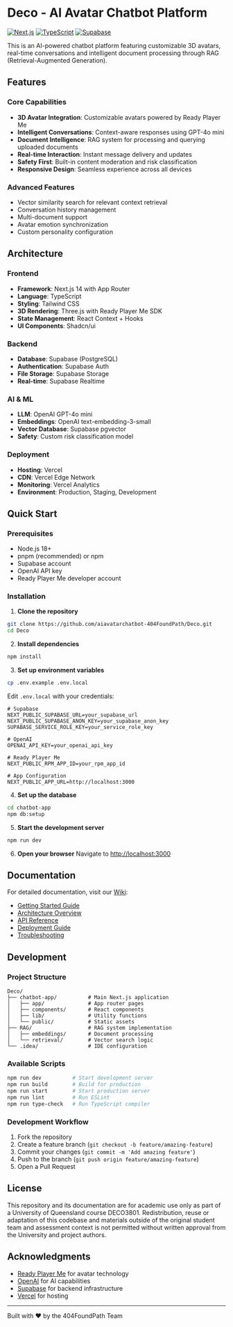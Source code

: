 # Deco - AI Avatar Chatbot Platform

[![Next.js](https://img.shields.io/badge/Next.js-14-black)](https://nextjs.org/)
[![TypeScript](https://img.shields.io/badge/TypeScript-5.0-blue)](https://www.typescriptlang.org/)
[![Supabase](https://img.shields.io/badge/Supabase-Backend-green)](https://supabase.com/)

This is an AI-powered chatbot platform featuring customizable 3D avatars, real-time conversations and intelligent document processing through RAG (Retrieval-Augmented Generation).

## Features

### Core Capabilities
- **3D Avatar Integration**: Customizable avatars powered by Ready Player Me
- **Intelligent Conversations**: Context-aware responses using GPT-4o mini
- **Document Intelligence**: RAG system for processing and querying uploaded documents
- **Real-time Interaction**: Instant message delivery and updates
- **Safety First**: Built-in content moderation and risk classification
- **Responsive Design**: Seamless experience across all devices

### Advanced Features
- Vector similarity search for relevant context retrieval
- Conversation history management
- Multi-document support
- Avatar emotion synchronization
- Custom personality configuration

## Architecture

### Frontend
- **Framework**: Next.js 14 with App Router
- **Language**: TypeScript
- **Styling**: Tailwind CSS
- **3D Rendering**: Three.js with Ready Player Me SDK
- **State Management**: React Context + Hooks
- **UI Components**: Shadcn/ui

### Backend
- **Database**: Supabase (PostgreSQL)
- **Authentication**: Supabase Auth
- **File Storage**: Supabase Storage
- **Real-time**: Supabase Realtime

### AI & ML
- **LLM**: OpenAI GPT-4o mini
- **Embeddings**: OpenAI text-embedding-3-small
- **Vector Database**: Supabase pgvector
- **Safety**: Custom risk classification model

### Deployment
- **Hosting**: Vercel
- **CDN**: Vercel Edge Network
- **Monitoring**: Vercel Analytics
- **Environment**: Production, Staging, Development

## Quick Start

### Prerequisites
- Node.js 18+
- pnpm (recommended) or npm
- Supabase account
- OpenAI API key
- Ready Player Me developer account

### Installation

1. **Clone the repository**
```bash
git clone https://github.com/aiavatarchatbot-404FoundPath/Deco.git
cd Deco
```

2. **Install dependencies**
```bash
npm install
```

3. **Set up environment variables**
```bash
cp .env.example .env.local
```

Edit `.env.local` with your credentials:

```env
# Supabase
NEXT_PUBLIC_SUPABASE_URL=your_supabase_url
NEXT_PUBLIC_SUPABASE_ANON_KEY=your_supabase_anon_key
SUPABASE_SERVICE_ROLE_KEY=your_service_role_key

# OpenAI
OPENAI_API_KEY=your_openai_api_key

# Ready Player Me
NEXT_PUBLIC_RPM_APP_ID=your_rpm_app_id

# App Configuration
NEXT_PUBLIC_APP_URL=http://localhost:3000
```

4. **Set up the database**
```bash
cd chatbot-app
npm db:setup
```

5. **Start the development server**
```bash
npm run dev
```

6. **Open your browser**
Navigate to [http://localhost:3000](http://localhost:3000)

## Documentation

For detailed documentation, visit our [Wiki](https://github.com/aiavatarchatbot-404FoundPath/Deco/wiki):

- [Getting Started Guide](https://github.com/aiavatarchatbot-404FoundPath/Deco/wiki/Getting-Started)
- [Architecture Overview](https://github.com/aiavatarchatbot-404FoundPath/Deco/wiki/Architecture)
- [API Reference](https://github.com/aiavatarchatbot-404FoundPath/Deco/wiki/API-Reference)
- [Deployment Guide](https://github.com/aiavatarchatbot-404FoundPath/Deco/wiki/Deployment)
- [Troubleshooting](https://github.com/aiavatarchatbot-404FoundPath/Deco/wiki/Troubleshooting)

## Development

### Project Structure
```
Deco/
├── chatbot-app/          # Main Next.js application
│   ├── app/              # App router pages
│   ├── components/       # React components
│   ├── lib/              # Utility functions
│   └── public/           # Static assets
├── RAG/                  # RAG system implementation
│   ├── embeddings/       # Document processing
│   └── retrieval/        # Vector search logic
└── .idea/                # IDE configuration
```

### Available Scripts
```bash
npm run dev          # Start development server
npm run build        # Build for production
npm run start        # Start production server
npm run lint         # Run ESLint
npm run type-check   # Run TypeScript compiler
```

### Development Workflow
1. Fork the repository
2. Create a feature branch (`git checkout -b feature/amazing-feature`)
3. Commit your changes (`git commit -m 'Add amazing feature'`)
4. Push to the branch (`git push origin feature/amazing-feature`)
5. Open a Pull Request

## License
This repository and its documentation are for academic use only as part of a University of Queensland course DECO3801. Redistribution, reuse or adaptation of this codebase and materials outside of the original student team and assessment context is not permitted without written approval from the University and project authors.

## Acknowledgments

- [Ready Player Me](https://readyplayer.me/) for avatar technology
- [OpenAI](https://openai.com/) for AI capabilities
- [Supabase](https://supabase.com/) for backend infrastructure
- [Vercel](https://vercel.com/) for hosting

---

Built with ❤️ by the 404FoundPath Team
